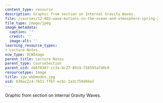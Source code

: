 ```yaml
---
content_type: resource
description: Graphic from section on Internal Gravity Waves.
file: /courses/12-802-wave-motions-in-the-ocean-and-atmosphere-spring-2004/636ac2c47651ff6fecbc2a3c759d94e2_igw_wkbmodes.jpg
file_type: image/jpeg
image_metadata:
  caption: ''
  credit: ''
  image-alt: ''
learning_resource_types:
- Lecture Notes
ocw_type: OCWImage
parent_title: Lecture Notes
parent_type: CourseSection
parent_uid: e66f8387-cc3a-8c27-8919-f58595a7d8c0
resourcetype: Image
title: igw_wkbmodes.jpg
uid: 636ac2c4-7651-ff6f-ecbc-2a3c759d94e2
---
```

Graphic from section on Internal Gravity Waves.